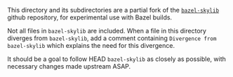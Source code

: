 This directory and its subdirectories are a partial fork of the
[`bazel-skylib`](https://github.com/bazelbuild/bazel-skylib)
github repository, for experimental use with Bazel builds.

Not all files in `bazel-skylib` are included. When a file in this directory diverges
from `bazel-skylib`, add a comment containing `Divergence from bazel-skylib` which
explains the need for this divergence.

It should be a goal to follow HEAD `bazel-skylib` as closely as possible, with
necessary changes made upstream ASAP.
